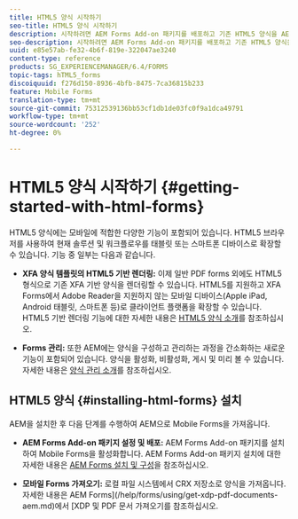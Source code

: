 ```yaml
---
title: HTML5 양식 시작하기
seo-title: HTML5 양식 시작하기
description: 시작하려면 AEM Forms Add-on 패키지를 배포하고 기존 HTML5 양식을 AEM에 가져옵니다.
seo-description: 시작하려면 AEM Forms Add-on 패키지를 배포하고 기존 HTML5 양식을 AEM에 가져옵니다.
uuid: e85e57ab-fe32-4b6f-819e-322047ae3240
content-type: reference
products: SG_EXPERIENCEMANAGER/6.4/FORMS
topic-tags: hTML5_forms
discoiquuid: f276d150-8936-4bfb-8475-7ca36815b233
feature: Mobile Forms
translation-type: tm+mt
source-git-commit: 75312539136bb53cf1db1de03fc0f9a1dca49791
workflow-type: tm+mt
source-wordcount: '252'
ht-degree: 0%

---
```



# HTML5 양식 시작하기 {#getting-started-with-html-forms}

HTML5 양식에는 모바일에 적합한 다양한 기능이 포함되어 있습니다. HTML5 브라우저를 사용하여 현재 솔루션 및 워크플로우를 태블릿 또는 스마트폰 디바이스로 확장할 수 있습니다. 기능 중 일부는 다음과 같습니다.

* **XFA 양식 템플릿의 HTML5 기반 렌더링:** 이제 일반 PDF forms 외에도 HTML5 형식으로 기존 XFA 기반 양식을 렌더링할 수 있습니다. HTML5를 지원하고 XFA Forms에서 Adobe Reader을 지원하지 않는 모바일 디바이스(Apple iPad, Android 태블릿, 스마트폰 등)로 클라이언트 플랫폼을 확장할 수 있습니다. HTML5 기반 렌더링 기능에 대한 자세한 내용은 [HTML5 양식 소개](/help/forms/using/introduction.md)를 참조하십시오.

* **Forms 관리:** 또한 AEM에는 양식을 구성하고 관리하는 과정을 간소화하는 새로운 기능이 포함되어 있습니다. 양식을 활성화, 비활성화, 게시 및 미리 볼 수 있습니다. 자세한 내용은 [양식 관리 소개](/help/forms/using/introduction-managing-forms.md)를 참조하십시오.

## HTML5 양식 {#installing-html-forms} 설치

AEM을 설치한 후 다음 단계를 수행하여 AEM으로 Mobile Forms을 가져옵니다.

* **AEM Forms Add-on 패키지 설정 및 배포:** AEM Forms Add-on 패키지를 설치하여 Mobile Forms을 활성화합니다. AEM Forms Add-on 패키지 설치에 대한 자세한 내용은 [AEM Forms 설치 및 구성](/help/forms/using/installing-configuring-aem-forms-osgi.md)을 참조하십시오.

* **모바일 Forms 가져오기:** 로컬 파일 시스템에서 CRX 저장소로 양식을 가져옵니다. 자세한 내용은 AEM Forms](/help/forms/using/get-xdp-pdf-documents-aem.md)에서 [XDP 및 PDF 문서 가져오기를 참조하십시오.

